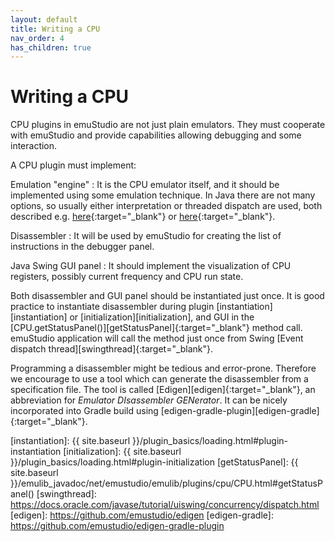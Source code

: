 ```yaml
---
layout: default
title: Writing a CPU
nav_order: 4
has_children: true
---
```


# Writing a CPU

CPU plugins in emuStudio are not just plain emulators. They must cooperate with emuStudio and provide capabilities allowing debugging and some interaction.

A CPU plugin must implement:

Emulation "engine"
: It is the CPU emulator itself, and it should be implemented using some emulation technique. In Java there are not many options, so usually either interpretation or threaded dispatch are used, both described e.g. [here][interpretation]{:target="_blank"} or [here][bario]{:target="_blank"}.

Disassembler
: It will be used by emuStudio for creating the list of instructions in the debugger panel.

Java Swing GUI panel
: It should implement the visualization of CPU registers, possibly current frequency and CPU run state.

Both disassembler and GUI panel should be instantiated just once. It is good practice to instantiate disassembler during plugin [instantiation][instantiation] or [initialization][initialization], and GUI in the [CPU.getStatusPanel()][getStatusPanel]{:target="_blank"} method call. emuStudio application will call the method just once from Swing [Event dispatch thread][swingthread]{:target="_blank"}.

Programming a disassembler might be tedious and error-prone. Therefore we encourage to use a tool which can generate the disassembler from a specification file. The tool is called [Edigen][edigen]{:target="_blank"}, an abbreviation for _Emulator DIsassembler GENerator_. It can be nicely incorporated into Gradle build using [edigen-gradle-plugin][edigen-gradle]{:target="_blank"}.





[bario]: http://www.xsim.com/papers/Bario.2001.emubook.pdf
[interpretation]: http://cse.unl.edu/~witty/class/embedded/material/note/emulation.pdf
[instantiation]: {{ site.baseurl }}/plugin_basics/loading.html#plugin-instantiation
[initialization]: {{ site.baseurl }}/plugin_basics/loading.html#plugin-initialization
[getStatusPanel]: {{ site.baseurl }}/emulib_javadoc/net/emustudio/emulib/plugins/cpu/CPU.html#getStatusPanel()
[swingthread]: https://docs.oracle.com/javase/tutorial/uiswing/concurrency/dispatch.html
[edigen]: https://github.com/emustudio/edigen
[edigen-gradle]: https://github.com/emustudio/edigen-gradle-plugin
